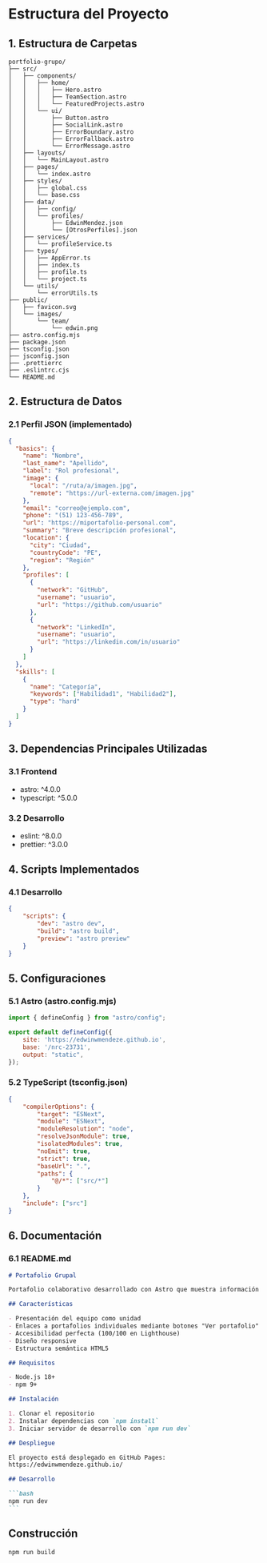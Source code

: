 # Estructura del Proyecto

## 1. Estructura de Carpetas

```
portfolio-grupo/
├── src/
│   ├── components/
│   │   ├── home/
│   │   │   ├── Hero.astro
│   │   │   ├── TeamSection.astro
│   │   │   └── FeaturedProjects.astro
│   │   └── ui/
│   │       ├── Button.astro
│   │       ├── SocialLink.astro
│   │       ├── ErrorBoundary.astro
│   │       ├── ErrorFallback.astro
│   │       └── ErrorMessage.astro
│   ├── layouts/
│   │   └── MainLayout.astro
│   ├── pages/
│   │   └── index.astro
│   ├── styles/
│   │   ├── global.css
│   │   └── base.css
│   ├── data/
│   │   ├── config/
│   │   └── profiles/
│   │       ├── EdwinMendez.json
│   │       └── [OtrosPerfiles].json
│   ├── services/
│   │   └── profileService.ts
│   ├── types/
│   │   ├── AppError.ts
│   │   ├── index.ts
│   │   ├── profile.ts
│   │   └── project.ts
│   └── utils/
│       └── errorUtils.ts
├── public/
│   ├── favicon.svg
│   └── images/
│       └── team/
│           └── edwin.png
├── astro.config.mjs
├── package.json
├── tsconfig.json
├── jsconfig.json
├── .prettierrc
├── .eslintrc.cjs
└── README.md
```

## 2. Estructura de Datos

### 2.1 Perfil JSON (implementado)

```json
{
  "basics": {
    "name": "Nombre",
    "last_name": "Apellido",
    "label": "Rol profesional",
    "image": {
      "local": "/ruta/a/imagen.jpg",
      "remote": "https://url-externa.com/imagen.jpg"
    },
    "email": "correo@ejemplo.com",
    "phone": "(51) 123-456-789",
    "url": "https://miportafolio-personal.com",
    "summary": "Breve descripción profesional",
    "location": {
      "city": "Ciudad",
      "countryCode": "PE",
      "region": "Región"
    },
    "profiles": [
      {
        "network": "GitHub",
        "username": "usuario",
        "url": "https://github.com/usuario"
      },
      {
        "network": "LinkedIn",
        "username": "usuario",
        "url": "https://linkedin.com/in/usuario"
      }
    ]
  },
  "skills": [
    {
      "name": "Categoría",
      "keywords": ["Habilidad1", "Habilidad2"],
      "type": "hard"
    }
  ]
}
```

## 3. Dependencias Principales Utilizadas

### 3.1 Frontend

- astro: ^4.0.0
- typescript: ^5.0.0

### 3.2 Desarrollo

- eslint: ^8.0.0
- prettier: ^3.0.0

## 4. Scripts Implementados

### 4.1 Desarrollo

```json
{
    "scripts": {
        "dev": "astro dev",
        "build": "astro build",
        "preview": "astro preview"
    }
}
```

## 5. Configuraciones

### 5.1 Astro (astro.config.mjs)

```javascript
import { defineConfig } from "astro/config";

export default defineConfig({
    site: 'https://edwinwmendeze.github.io',
    base: '/nrc-23731',
    output: "static",
});
```

### 5.2 TypeScript (tsconfig.json)

```json
{
    "compilerOptions": {
        "target": "ESNext",
        "module": "ESNext",
        "moduleResolution": "node",
        "resolveJsonModule": true,
        "isolatedModules": true,
        "noEmit": true,
        "strict": true,
        "baseUrl": ".",
        "paths": {
            "@/*": ["src/*"]
        }
    },
    "include": ["src"]
}
```

## 6. Documentación

### 6.1 README.md

````markdown
# Portafolio Grupal

Portafolio colaborativo desarrollado con Astro que muestra información del equipo y enlaza a los portafolios individuales de cada miembro.

## Características

- Presentación del equipo como unidad
- Enlaces a portafolios individuales mediante botones "Ver portafolio"
- Accesibilidad perfecta (100/100 en Lighthouse)
- Diseño responsive
- Estructura semántica HTML5

## Requisitos

- Node.js 18+
- npm 9+

## Instalación

1. Clonar el repositorio
2. Instalar dependencias con `npm install`
3. Iniciar servidor de desarrollo con `npm run dev`

## Despliegue

El proyecto está desplegado en GitHub Pages:
https://edwinwmendeze.github.io/

## Desarrollo

```bash
npm run dev
```
````

## Construcción

```bash
npm run build
